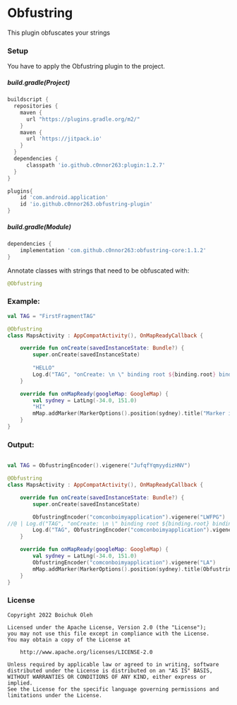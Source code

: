 # Obfustring

This plugin obfuscates your strings

### Setup
You have to apply the Obfustring plugin to the project.

##### build.gradle(Project)
```groovy
buildscript {
  repositories {
    maven {
      url "https://plugins.gradle.org/m2/"
    }
    maven { 
      url 'https://jitpack.io' 
    }
  }
  dependencies {
      classpath 'io.github.c0nnor263:plugin:1.2.7'
  }
}

plugins{
    id 'com.android.application'
    id 'io.github.c0nnor263.obfustring-plugin'
}
```

##### build.gradle(Module)
```groovy
dependencies {
    implementation 'com.github.c0nnor263:obfustring-core:1.1.2'
}
```


Annotate classes with strings that need to be obfuscated with: 
```kotlin
@Obfustring
```

### Example:

```kotlin
val TAG = "FirstFragmentTAG"

@Obfustring
class MapsActivity : AppCompatActivity(), OnMapReadyCallback {

    override fun onCreate(savedInstanceState: Bundle?) {
        super.onCreate(savedInstanceState)
        
        "HELLO"
        Log.d("TAG", "onCreate: \n \" binding root ${binding.root} binding def $binding def ")
    }

    override fun onMapReady(googleMap: GoogleMap) {
        val sydney = LatLng(-34.0, 151.0)
        "HI"
        mMap.addMarker(MarkerOptions().position(sydney).title("Marker in Sydney 5"))
    }
}
```

### Output:
```kotlin

val TAG = ObfustringEncoder().vigenere("JufqfYqmyydizHNV")

@Obfustring
class MapsActivity : AppCompatActivity(), OnMapReadyCallback {

    override fun onCreate(savedInstanceState: Bundle?) {
        super.onCreate(savedInstanceState)

        ObfustringEncoder("comconboimyapplication").vigenere("LWFPG")
//@ | Log.d("TAG", "onCreate: \n \" binding root ${binding.root} binding def $binding def ")
        Log.d("TAG", ObfustringEncoder("comconboimyapplication").vigenere("mzWpqnsq: \n \" twpdtyv jmoa ${binding.root} tuabube pre $binding pwt "))
    }

    override fun onMapReady(googleMap: GoogleMap) {
        val sydney = LatLng(-34.0, 151.0)
        ObfustringEncoder("comconboimyapplication").vigenere("LA")
        mMap.addMarker(MarkerOptions().position(sydney).title(ObfustringEncoder("comconboimyapplication").vigenere("Qmfiqe hz Qmfnpj 5")))
    }
}

```

### License
    Copyright 2022 Boichuk Oleh

    Licensed under the Apache License, Version 2.0 (the "License");
    you may not use this file except in compliance with the License.
    You may obtain a copy of the License at

        http://www.apache.org/licenses/LICENSE-2.0

    Unless required by applicable law or agreed to in writing, software
    distributed under the License is distributed on an "AS IS" BASIS,
    WITHOUT WARRANTIES OR CONDITIONS OF ANY KIND, either express or implied.
    See the License for the specific language governing permissions and
    limitations under the License.
